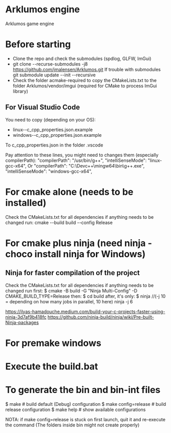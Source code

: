 # Arklumos engine

Arklumos game engine

# Before starting
- Clone the repo and check the submodules (spdlog, GLFW, ImGui)
- git clone --recurse-submodules -j8 https://github.com/jmalensen/Arklumos.git
If trouble with submodules
git submodule update --init --recursive
- Check the folder acmake-required to copy the CMakeLists.txt to the folder Arklumos/vendor/imgui (required for CMake to process ImGui library)

## For Visual Studio Code
You need to copy (depending on your OS):
- linux--c_cpp_properties.json.example
- windows--c_cpp_properties.json.example

To c_cpp_properties.json in the folder .vscode

Pay attention to these lines, you might need to changes them (especially compilerPath):
"compilerPath": "/usr/bin/g++",
"intelliSenseMode": "linux-gcc-x64",
Or
"compilerPath": "C:\\Devc++\\mingw64\\bin\\g++.exe",
"intelliSenseMode": "windows-gcc-x64",



# For cmake alone (needs to be installed)
Check the CMakeLists.txt for all dependencies if anything needs to be changed
run: cmake --build build --config Release
# For cmake plus ninja (need ninja - choco install ninja for Windows)
## Ninja for faster compilation of the project
Check the CMakeLists.txt for all dependencies if anything needs to be changed
run first: $ cmake -B build -G "Ninja Multi-Config" -D CMAKE_BUILD_TYPE=Release
then: $ cd build
after, it's only: $ ninja //(-j 10 = depending on how many jobs in parallel, 10 here)
ninja -j 6

https://ilyas-hamadouche.medium.com/build-your-c-projects-faster-using-ninja-3d7af9b418fc
https://github.com/ninja-build/ninja/wiki/Pre-built-Ninja-packages


# For premake windows
# Execute the build.bat
# To generate the bin and bin-int files
$ make                # build default (Debug) configuration
$ make config=release # build release configuration
$ make help           # show available configurations

NOTA: if make config=release is stuck on first launch, quit it and re-execute the command (The folders inside bin might not create properly)
